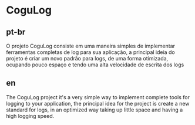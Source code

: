 # CoguLog
## pt-br
O projeto CoguLog consiste em uma maneira simples de implementar ferramentas completas de log para sua aplicação, a principal ideia do projeto é criar um novo padrão para logs, de uma forma otimizada, ocupando pouco espaço e tendo uma alta velocidade de escrita dos logs
## en
The CoguLog project it's a very simple way to implement complete tools for logging to your application, the principal idea for the project is create a new standard for logs, in an optimized way taking up little space and having a high logging speed.
